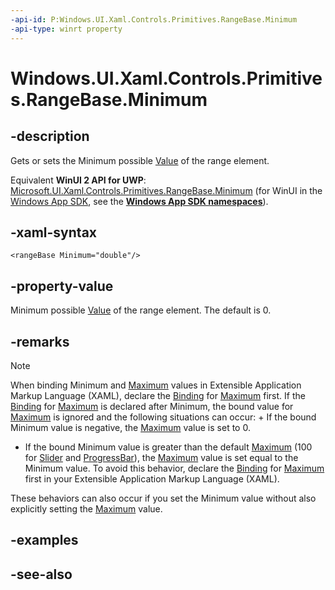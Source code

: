 ```yaml
---
-api-id: P:Windows.UI.Xaml.Controls.Primitives.RangeBase.Minimum
-api-type: winrt property
---
```


<!-- Property syntax
public double Minimum { get;  set; }
-->

# Windows.UI.Xaml.Controls.Primitives.RangeBase.Minimum

## -description
Gets or sets the Minimum possible [Value](rangebase_value.md) of the range element.

Equivalent **WinUI 2 API for UWP**: [Microsoft.UI.Xaml.Controls.Primitives.RangeBase.Minimum](/windows/winui/api/microsoft.ui.xaml.controls.primitives.rangebase.minimum) (for WinUI in the [Windows App SDK](/windows/apps/windows-app-sdk/), see the **[Windows App SDK namespaces](/windows/windows-app-sdk/api/winrt/)**).

## -xaml-syntax
```xaml
<rangeBase Minimum="double"/>
```


## -property-value
Minimum possible [Value](rangebase_value.md) of the range element. The default is 0.

## -remarks
> [!NOTE]
> When binding Minimum and [Maximum](rangebase_maximum.md) values in Extensible Application Markup Language (XAML), declare the [Binding](../windows.ui.xaml.data/binding.md) for [Maximum](rangebase_maximum.md) first. If the [Binding](../windows.ui.xaml.data/binding.md) for [Maximum](rangebase_maximum.md) is declared after Minimum, the bound value for [Maximum](rangebase_maximum.md) is ignored and the following situations can occur: + If the bound Minimum value is negative, the [Maximum](rangebase_maximum.md) value is set to 0.
+ If the bound Minimum value is greater than the default [Maximum](rangebase_maximum.md) (100 for [Slider](../windows.ui.xaml.controls/slider.md) and [ProgressBar](../windows.ui.xaml.controls/progressbar.md)), the [Maximum](rangebase_maximum.md) value is set equal to the Minimum value.
To avoid this behavior, declare the [Binding](../windows.ui.xaml.data/binding.md) for [Maximum](rangebase_maximum.md) first in your Extensible Application Markup Language (XAML).

These behaviors can also occur if you set the Minimum value without also explicitly setting the [Maximum](rangebase_maximum.md) value.

## -examples

## -see-also
